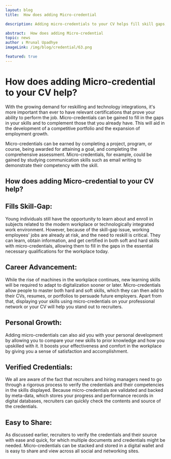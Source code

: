 ```yaml
---
layout: blog
title:  How does adding Micro-credential

description: Adding micro-credentials to your CV helps fill skill gaps, advance your career, demonstrate personal growth, and provide verified and easily shareable credentials.

abstract:  How does adding Micro-credential
topic: news
author : Mrunal Upadhye
imageLink: /img/blog/credential/63.png

featured: true
---
```


# How does adding Micro-credential to your CV help?


With the growing demand for reskilling and technology integrations, it's more important than ever to have relevant certifications that prove your ability to perform the job. Micro-credentials can be gained to fill in the gaps in your skills and to complement those that you already have. This will aid in the development of a competitive portfolio and the expansion of employment growth.

Micro-credentials can be earned by completing a project, program, or course, being awarded for attaining a goal, and completing the comprehensive assessment. Micro-credentials, for example, could be gained by studying communication skills such as email writing to demonstrate their competency with the skill.

## How does adding Micro-credential to your CV help?

## Fills Skill-Gap:

Young individuals still have the opportunity to learn about and enroll in subjects related to the modern workplace or technologically integrated work environment. However, because of the skill-gap issue, working employees' jobs are already at risk, and the need to reskill is critical. They can learn, obtain information, and get certified in both soft and hard skills with micro-credentials, allowing them to fill in the gaps in the essential necessary qualifications for the workplace today.

## Career Advancement:

While the rise of machines in the workplace continues, new learning skills will be required to adapt to digitalization sooner or later. Micro-credentials allow people to master both hard and soft skills, which they can then add to their CVs, resumes, or portfolios to persuade future employers. Apart from that, displaying your skills using micro-credentials on your professional network or your CV will help you stand out to recruiters.

## Personal Growth:

Adding micro-credentials can also aid you with your personal development by allowing you to compare your new skills to prior knowledge and how you upskilled with it. It boosts your effectiveness and comfort in the workplace by giving you a sense of satisfaction and accomplishment.

## Verified Credentials:

We all are aware of the fact that recruiters and hiring managers need to go through a rigorous process to verify the credentials and their competencies in the skills displayed.  Because micro-credentials are validated and backed by meta-data, which stores your progress and performance records in digital databases, recruiters can quickly check the contents and source of the credentials.

## Easy to Share:

As discussed earlier, recruiters to verify the credentials and their source with ease and quick, for which multiple documents and credentials might be needed. Micro-credentials can be stacked and stored in a digital wallet and is easy to share and view across all social and networking sites.


